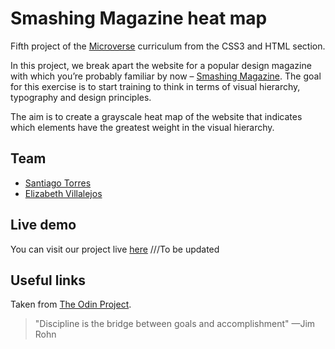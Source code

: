 <h1 id="smashing-mag">Smashing Magazine heat map</h1>

<p>Fifth project of the <a href="https://www.microverse.org/">Microverse</a> curriculum from the CSS3 and HTML section.</p>

<p>In this project, we break apart the website for a popular design magazine with which you’re probably familiar by now –  <a href="(http://smashingmagazine.com/">Smashing Magazine</a>. The goal for this exercise is to start training to think in terms of visual hierarchy, typography and design principles.

The aim is to create a grayscale heat map of the website that indicates which elements have the greatest weight in the visual hierarchy.</p>


## Team

 - [Santiago Torres](https://github.com/stiakov)
 - [Elizabeth Villalejos](https://github.com/misselliev/)


## Live demo

You can visit our project live [here](https://rawcdn.githack.com/) ///To be updated

## Useful links
Taken from [The  Odin  Project](https://www.theodinproject.com/courses/html5-and-css3/lessons/design-teardown).


> "Discipline is the bridge between goals and accomplishment" —Jim Rohn